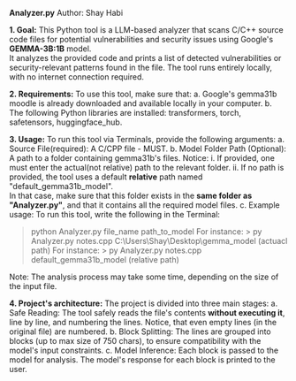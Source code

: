 **Analyzer.py**
Author: Shay Habi


**1. Goal:**
This Python tool is a LLM-based analyzer that scans C/C++ source code files for potential vulnerabilities and security issues using Google's **GEMMA-3B:1B** model.  
It analyzes the provided code and prints a list of detected vulnerabilities or security-relevant patterns found in the file.
The tool runs entirely locally, with no internet connection required.

**2. Requirements:**
To use this tool, make sure that:
a. Google's gemma31b moodle is already downloaded and available locally in your computer.
b. The following Python libraries are installed: transformers, torch, safetensors, huggingface\_hub.

**3. Usage:**
To run this tool via Terminals, provide the following arguments:
a. Source File(required):
A C/CPP file - MUST.
b. Model Folder Path (Optional):
A path to a folder containing gemma31b's files. Notice:
i. If provided, one must enter the actual(not relative) path to the relevant folder.
ii. If no path is provided, the tool uses a default **relative** path named "default\_gemma31b\_model".  
In that case, make sure that this folder exists in the **same folder as "Analyzer.py"**, and that it contains all the required model files.
c. Example usage:
To run this tool, write the following in the Terminal:
> python  Analyzer.py file\_name  path\_to\_model
For instance: > py Analyzer.py notes.cpp C:\\Users\\Shay\\Desktop\\gemma\_model (actuacl path)
For instance: > py Analyzer.py notes.cpp default\_gemma31b\_model (relative path)



Note: The analysis process may take some time, depending on the size of the input file.



**4. Project's architecture:**
The project is divided into three main stages:
a. Safe Reading:
The tool safely reads the file's contents **without executing it**, line by line, and numbering the lines.
Notice, that even empty lines (in the original file) are numbered.
b. Block Splitting:
The lines are grouped into blocks (up to max size of 750 chars), to ensure compatibility with the model's input constraints.
c. Model Inference:
Each block is passed to the model for analysis. The model's response for each block is printed to the user.

